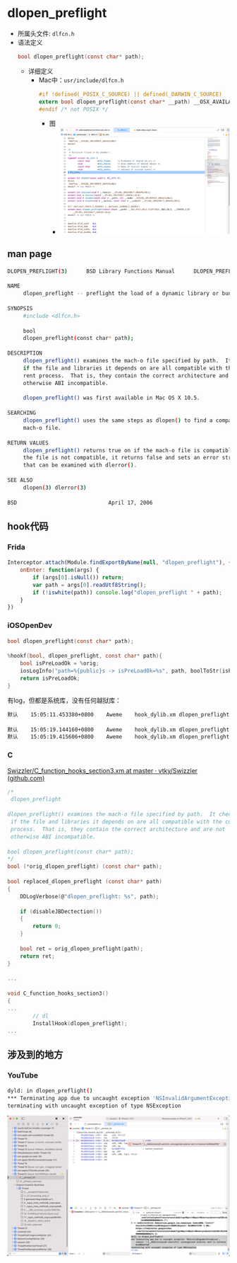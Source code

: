 # dlopen_preflight

* 所属头文件: `dlfcn.h`
* 语法定义
  ```c
  bool dlopen_preflight(const char* path);
  ```
  * 详细定义
    * Mac中：`usr/include/dlfcn.h`
      ```c
      #if !defined(_POSIX_C_SOURCE) || defined(_DARWIN_C_SOURCE)
      extern bool dlopen_preflight(const char* __path) __OSX_AVAILABLE_STARTING(__MAC_10_5, __IPHONE_2_0) __DYLDDL_DRIVERKIT_UNAVAILABLE;
      #endif /* not POSIX */
      ```
      * 图
        * ![ios15_dlfcn_dlopen_preflight](../../../../assets/img/ios15_dlfcn_dlopen_preflight.png)

## man page

```bash
DLOPEN_PREFLIGHT(3)      BSD Library Functions Manual      DLOPEN_PREFLIGHT(3)

NAME
     dlopen_preflight -- preflight the load of a dynamic library or bundle

SYNOPSIS
     #include <dlfcn.h>

     bool
     dlopen_preflight(const char* path);

DESCRIPTION
     dlopen_preflight() examines the mach-o file specified by path.  It checks
     if the file and libraries it depends on are all compatible with the cur-rent current
     rent process.  That is, they contain the correct architecture and are not
     otherwise ABI incompatible.

     dlopen_preflight() was first available in Mac OS X 10.5.

SEARCHING
     dlopen_preflight() uses the same steps as dlopen() to find a compatible
     mach-o file.

RETURN VALUES
     dlopen_preflight() returns true on if the mach-o file is compatible.  If
     the file is not compatible, it returns false and sets an error string
     that can be examined with dlerror().

SEE ALSO
     dlopen(3) dlerror(3)

BSD                             April 17, 2006                             BSD
```

## hook代码

### Frida

```js
Interceptor.attach(Module.findExportByName(null, "dlopen_preflight"), {
    onEnter: function(args) {
        if (args[0].isNull()) return;
        var path = args[0].readUtf8String();
        if (!iswhite(path)) console.log("dlopen_preflight " + path);
    }
})
```

### iOSOpenDev

```c
bool dlopen_preflight(const char* path);

%hookf(bool, dlopen_preflight, const char* path){
    bool isPreLoadOk = %orig;
    iosLogInfo("path=%{public}s -> isPreLoadOk=%s", path, boolToStr(isPreLoadOk));
    return isPreLoadOk;
}
```

有log，但都是系统库，没有任何越狱库：

```bash
默认    15:05:11.453380+0800    Aweme    hook_dylib.xm dlopen_preflight: path=/System/Library/Frameworks/CFNetwork.framework/CFNetwork -> isPreLoadOk=True

默认    15:05:19.144160+0800    Aweme    hook_dylib.xm dlopen_preflight: path=/System/Library/Frameworks/AudioToolbox.framework/AudioToolbox -> isPreLoadOk=True
默认    15:05:19.415606+0800    Aweme    hook_dylib.xm dlopen_preflight: path=/System/Library/Extensions/IOHIDFamily.kext/PlugIns/IOHIDLib.plugin/IOHIDLib -> isPreLoadOk=True
```

### C

[Swizzler/C_function_hooks_section3.xm at master · vtky/Swizzler (github.com)](https://github.com/vtky/Swizzler/blob/master/hooks/C/C_function_hooks_section3.xm)

```c
/*
 dlopen_preflight

dlopen_preflight() examines the mach-o file specified by path.  It checks
 if the file and libraries it depends on are all compatible with the current
 process.  That is, they contain the correct architecture and are not
 otherwise ABI incompatible.

bool dlopen_preflight(const char* path);
*/
bool (*orig_dlopen_preflight) (const char* path);

bool replaced_dlopen_preflight (const char* path)
{
    DDLogVerbose(@"dlopen_preflight: %s", path);

    if (disableJBDectection())
    {
        return 0;
    }

    bool ret = orig_dlopen_preflight(path);
    return ret;
}

...

void C_function_hooks_section3()
{
...
        // dl
        InstallHook(dlopen_preflight);
...
```

## 涉及到的地方

### YouTube

```bash
dyld: in dlopen_preflight()
*** Terminating app due to uncaught exception 'NSInvalidArgumentException', reason: '-[__NSDictionaryM userInfo]: unrecognized selector sent to instance 0x280da9760'
terminating with uncaught exception of type NSException
```

![dlopen_preflight_youtube_crash](../../../../assets/img/dlopen_preflight_youtube_crash.png)

